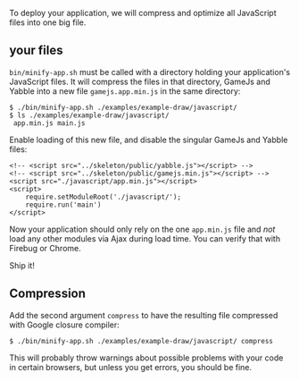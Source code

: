 To deploy your application, we will compress and optimize all JavaScript files into one big file.

## your files

`bin/minify-app.sh` must be called with a directory holding your application's JavaScript files. It will compress the files in that directory, GameJs and Yabble into a new file `gamejs.app.min.js` in the same directory:

    $ ./bin/minify-app.sh ./examples/example-draw/javascript/
    $ ls ./examples/example-draw/javascript/
     app.min.js main.js

Enable loading of this new file, and disable the singular GameJs and Yabble files:

    <!-- <script src="../skeleton/public/yabble.js"></script> -->
    <!-- <script src="../skeleton/public/gamejs.min.js"></script> -->
    <script src="./javascript/app.min.js"></script>
    <script>
        require.setModuleRoot('./javascript/');
        require.run('main')
    </script>

Now your application should only rely on the one `app.min.js` file and *not* load any other modules via Ajax during load time. You can verify that with Firebug or Chrome.

Ship it!

## Compression

Add the second argument `compress` to have the resulting file compressed with Google closure compiler:

    $ ./bin/minify-app.sh ./examples/example-draw/javascript/ compress

This will probably throw warnings about possible problems with your code in certain browsers, but unless you get errors, you should be fine.
